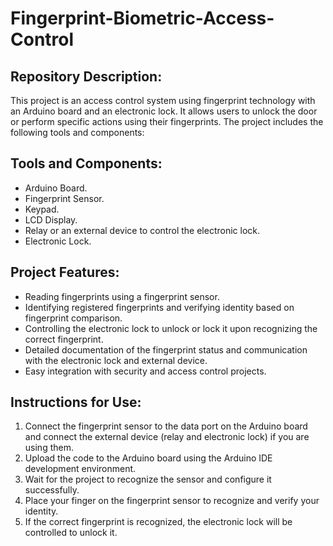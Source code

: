 # Fingerprint-Biometric-Access-Control

## Repository Description:
This project is an access control system using fingerprint technology with an Arduino board and an electronic lock. It allows users to unlock the door or perform specific actions using their fingerprints. The project includes the following tools and components:

## Tools and Components:

- Arduino Board.
- Fingerprint Sensor.
- Keypad.
- LCD Display.
- Relay or an external device to control the electronic lock.
- Electronic Lock.

## Project Features:

- Reading fingerprints using a fingerprint sensor.
- Identifying registered fingerprints and verifying identity based on fingerprint comparison.
- Controlling the electronic lock to unlock or lock it upon recognizing the correct fingerprint.
- Detailed documentation of the fingerprint status and communication with the electronic lock and external device.
- Easy integration with security and access control projects.

## Instructions for Use:

1. Connect the fingerprint sensor to the data port on the Arduino board and connect the external device (relay and electronic lock) if you are using them.
2. Upload the code to the Arduino board using the Arduino IDE development environment.
3. Wait for the project to recognize the sensor and configure it successfully.
4. Place your finger on the fingerprint sensor to recognize and verify your identity.
5. If the correct fingerprint is recognized, the electronic lock will be controlled to unlock it.
